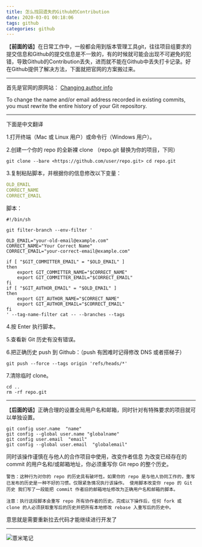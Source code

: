 ```yaml
---
title: 怎么找回遗失的Github的Contribution
date: 2020-03-01 00:18:06
tags: github
categories: github
---
```

【**前面的话**】在日常工作中，一般都会用到版本管理工具git，往往项目组要求的提交信息和Github的提交信息是不一致的，有的时候就可能会出现不可避免的犯错，导致Github的Contribution丢失，进而就不能在Github中丢失打卡记录。好在Github提供了解决方法，下面就把官网的方案搬过来。

---

首先是官网的原网站：
[Changing author info](https://help.github.com/en/github/using-git/changing-author-info) 

To change the name and/or email address recorded in existing commits, you must rewrite the entire history of your Git repository.


---
下面是中文翻译

1.打开终端（Mac 或 Linux 用户）或命令行（Windows 用户）。

2.创建一个你的 repo 的全新裸 clone （repo.git 替换为你的项目，下同） 
```shell script
git clone --bare <https://github.com/user/repo.git> cd repo.git
```

3.复制粘贴脚本，并根据你的信息修改以下变量：
```yaml
OLD_EMAIL
CORRECT_NAME
CORRECT_EMAIL
```

脚本：
```shell script
#!/bin/sh

git filter-branch --env-filter '

OLD_EMAIL="your-old-email@example.com"
CORRECT_NAME="Your Correct Name"
CORRECT_EMAIL="your-correct-email@example.com"

if [ "$GIT_COMMITTER_EMAIL" = "$OLD_EMAIL" ]
then
    export GIT_COMMITTER_NAME="$CORRECT_NAME"
    export GIT_COMMITTER_EMAIL="$CORRECT_EMAIL"
fi
if [ "$GIT_AUTHOR_EMAIL" = "$OLD_EMAIL" ]
then
    export GIT_AUTHOR_NAME="$CORRECT_NAME"
    export GIT_AUTHOR_EMAIL="$CORRECT_EMAIL"
fi
' --tag-name-filter cat -- --branches --tags
```

4.按 Enter 执行脚本。

5.查看新 Git 历史有没有错误。

6.把正确历史 push 到 Github：（push 有困难时记得修改 DNS 或者搭梯子） 
```shell script
git push --force --tags origin 'refs/heads/*'
```

7.清除临时 clone。
 ```shell script
cd ..
rm -rf repo.git
```

---
【**后面的话**】正确合理的设置全局用户名和邮箱，同时针对有特殊要求的项目就可以单独设置。
```shell script
git config user.name  "name"
git config --global user.name "globalname"
git config user.email  "email"
git config --global user.email  "globalemail"

```
同时该操作谨慎在与他人的合作项目中使用，改变作者信息 为改变已经存在的 commit 的用户名和/或邮箱地址，你必须重写你 Git repo 的整个历史。

    警告：这种行为对你的 repo 的历史具有破坏性。如果你的 repo 是与他人协同工作的，重写已发布的历史是一种不好的习惯。仅限紧急情况执行该操作。 使用脚本改变你 repo 的 Git 历史 我们写了一段能把 commit 作者旧的邮箱地址修改为正确用户名和邮箱的脚本。
    
    注意：执行这段脚本会重写 repo 所有协作者的历史。完成以下操作后，任何 fork 或 clone 的人必须获取重写后的历史并把所有本地修改 rebase 入重写后的历史中。

意思就是需要重新拉去代码才能继续进行开发了

---
![薏米笔记](https://eelve.com/upload/2019/8/eblog-b269767ff45b4e01a1c380e38898c1c0.png)
